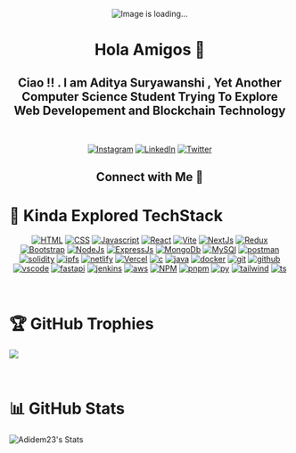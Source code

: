 <p align="center">
<img  src="https://user-images.githubusercontent.com/74038190/213910845-af37a709-8995-40d6-be59-724526e3c3d7.gif" alt="Image is loading..."/>
</p>

<h1 align="center"> Hola Amigos 🐼 </h1>
<h2 align="center"> Ciao !! . I am Aditya Suryawanshi , Yet Another Computer Science Student Trying To Explore Web Developement and Blockchain Technology </h2> 


<br />

<div align="center">

[![Instagram](https://skillicons.dev/icons?i=instagram&perline=3)](https://instagram.com/adidem23) 
[![LinkedIn](https://skillicons.dev/icons?i=linkedin&perline=3)](https://linkedin.com/in/aditya-suryawanshi-945145235/) 
[![Twitter](https://skillicons.dev/icons?i=twitter&perline=3)](https://twitter.com/SURYAWANSHIADI3)
<h2> Connect with Me 🐒 </h2> 


</div>

<h1> 👻 Kinda Explored TechStack </h1>
<div align="center">
  
[![HTML](https://skillicons.dev/icons?i=html&perline=3)](https://skillicons.dev)
[![CSS](https://skillicons.dev/icons?i=css&perline=3)](https://skillicons.dev)
[![Javascript](https://skillicons.dev/icons?i=javascript&perline=3)](https://skillicons.dev)
[![React](https://skillicons.dev/icons?i=react&perline=3)](https://skillicons.dev)
[![Vite](https://skillicons.dev/icons?i=vite&perline=3)](https://skillicons.dev)
[![NextJs](https://skillicons.dev/icons?i=nextjs&perline=3)](https://skillicons.dev)
[![Redux](https://skillicons.dev/icons?i=redux&perline=3)](https://skillicons.dev)
[![Bootstrap](https://skillicons.dev/icons?i=bootstrap&perline=3)](https://skillicons.dev)
[![NodeJs](https://skillicons.dev/icons?i=nodejs&perline=3)](https://skillicons.dev)
[![ExpressJs](https://skillicons.dev/icons?i=express&perline=3)](https://skillicons.dev)
[![MongoDb](https://skillicons.dev/icons?i=mongodb&perline=3)](https://skillicons.dev)
[![MySQl](https://skillicons.dev/icons?i=mysql&perline=3)](https://skillicons.dev)
[![postman](https://skillicons.dev/icons?i=postman&perline=3)](https://skillicons.dev)
[![solidity](https://skillicons.dev/icons?i=solidity&perline=3)](https://skillicons.dev)
[![ipfs](https://skillicons.dev/icons?i=ipfs&perline=3)](https://skillicons.dev)
[![netlify](https://skillicons.dev/icons?i=netlify&perline=3)](https://skillicons.dev)
[![Vercel](https://skillicons.dev/icons?i=vercel&perine=3)](https://skillicons.dev)
[![c](https://skillicons.dev/icons?i=c&perline=3)](https://skillicons.dev)
[![java](https://skillicons.dev/icons?i=java&perline=3)](https://skillicons.dev)
[![docker](https://skillicons.dev/icons?i=docker&perline=3)](https://skillicons.dev)
[![git](https://skillicons.dev/icons?i=git&perline=3)](https://skillicons.dev)
[![github](https://skillicons.dev/icons?i=github&perline=3)](https://skillicons.dev)
[![vscode](https://skillicons.dev/icons?i=vscode&perline=3)](https://skillicons.dev)
[![fastapi](https://skillicons.dev/icons?i=fastapi&perline=3)](https://skillicons.dev)
[![jenkins](https://skillicons.dev/icons?i=jenkins&perline=3)](https://skillicons.dev)
[![aws](https://skillicons.dev/icons?i=aws&perline=3)](https://skillicons.dev)
[![NPM](https://skillicons.dev/icons?i=npm&perline=3)](https://skillicons.dev)
[![pnpm](https://skillicons.dev/icons?i=pnpm&perline=3)](https://skillicons.dev)
[![py](https://skillicons.dev/icons?i=py&perline=3)](https://skillicons.dev)
[![tailwind](https://skillicons.dev/icons?i=tailwind&perline=3)](https://skillicons.dev)
[![ts](https://skillicons.dev/icons?i=ts&perline=3)](https://skillicons.dev)
  
</div>


<br />

<h1> 🏆 GitHub Trophies </h1>

![](https://github-profile-trophy.vercel.app/?username=Adidem23&theme=radical&no-frame=false&no-bg=true&margin-w=4)


<br />

<h1> 📊 GitHub Stats </h1>

![Adidem23's Stats](https://github-readme-stats.vercel.app/api?username=Adidem23&theme=shades-of-purple&show_icons=true&hide_border=false&count_private=true)
